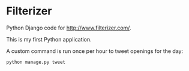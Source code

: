 Filterizer
==========

Python Django code for http://www.filterizer.com/.

This is my first Python application.

A custom command is run once per hour to tweet openings for the day:

``python manage.py tweet``



